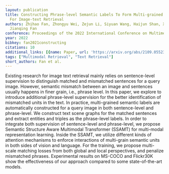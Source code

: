 ```yaml
---
layout: publication
title: Constructing Phrase-level Semantic Labels To Form Multi-grained Supervision
  For Image-text Retrieval
authors: Zhihao Fan, Zhongyu Wei, Zejun Li, Siyuan Wang, Haijun Shan, Xuanjing Huang,
  Jianqing Fan
conference: Proceedings of the 2022 International Conference on Multimedia Retrieval
year: 2022
bibkey: fan2021constructing
citations: 10
additional_links: [{name: Paper, url: 'https://arxiv.org/abs/2109.05523'}]
tags: ["Multimodal Retrieval", "Text Retrieval"]
short_authors: Fan et al.
---
```

Existing research for image text retrieval mainly relies on sentence-level
supervision to distinguish matched and mismatched sentences for a query image.
However, semantic mismatch between an image and sentences usually happens in
finer grain, i.e., phrase level. In this paper, we explore to introduce
additional phrase-level supervision for the better identification of mismatched
units in the text. In practice, multi-grained semantic labels are automatically
constructed for a query image in both sentence-level and phrase-level. We
construct text scene graphs for the matched sentences and extract entities and
triples as the phrase-level labels. In order to integrate both supervision of
sentence-level and phrase-level, we propose Semantic Structure Aware Multimodal
Transformer (SSAMT) for multi-modal representation learning. Inside the SSAMT,
we utilize different kinds of attention mechanisms to enforce interactions of
multi-grain semantic units in both sides of vision and language. For the
training, we propose multi-scale matching losses from both global and local
perspectives, and penalize mismatched phrases. Experimental results on MS-COCO
and Flickr30K show the effectiveness of our approach compared to some
state-of-the-art models.